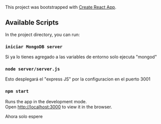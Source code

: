 This project was bootstrapped with [Create React App](https://github.com/facebook/create-react-app).

## Available Scripts

In the project directory, you can run:

### `iniciar MongoDB server`

Si ya lo tienes agregado a las variables de entorno 
solo ejecuta "mongod"

### `node server/server.js`

Esto desplegará el "express JS" por la configuracion
en el puerto 3001

### `npm start`

Runs the app in the development mode.<br>
Open [http://localhost:3000](http://localhost:3000) to view it in the browser.

Ahora solo espere